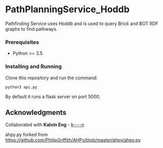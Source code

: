 # PathPlanningService_Hoddb

Pathfinding Service uses Hoddb and is used to query Brick and BOT RDF graphs to find pathways.

### Prerequisites

* Python >= 3.5

### Installing and Running

Clone this repository and run the command:

```
python3 api.py
```

By default it runs a flask server on port 5000.

## Acknowledgments

Collaborated with **Kalvin Eng** - [k----n](https://github.com/k----n)

ahpy.py forked from https://github.com/PhilipGriffith/AHPy/blob/master/ahpy/ahpy.py
